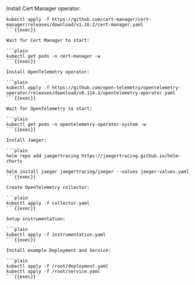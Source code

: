 
<br>

Install Cert Manager operator:

```plain
kubectl apply -f https://github.com/cert-manager/cert-manager/releases/download/v1.16.2/cert-manager.yaml
```{{exec}}

Wait for Cert Manager to start:

```plain
kubectl get pods -n cert-manager -w
```{{exec}}

Install OpenTelemetry operator:

```plain
kubectl apply -f https://github.com/open-telemetry/opentelemetry-operator/releases/download/v0.114.1/opentelemetry-operator.yaml
```{{exec}}

Wait for OpenTelemetry to start:

```plain
kubectl get pods -n opentelemetry-operator-system -w
```{{exec}}

Install Jaeger:

```plain
helm repo add jaegertracing https://jaegertracing.github.io/helm-charts

helm install jaeger jaegertracing/jaeger --values jaeger-values.yaml
```{{exec}}

Create OpenTelemetry collector:

```plain
kubectl apply -f collector.yaml
```{{exec}}

Setup instrumentation:

```plain
kubectl apply -f instrumentation.yaml
```{{exec}}

Install example Deployment and Service:

```plain
kubectl apply -f /root/deployment.yaml
kubectl apply -f /root/service.yaml
```{{exec}}
